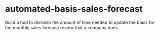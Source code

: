 # automated-basis-sales-forecast
Build a tool to diminish the amount of time needed to update the basis for the monthly sales forecast review that a company does.
